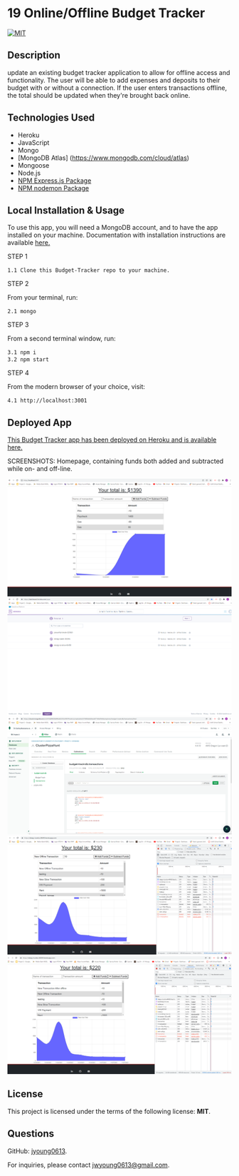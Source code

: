 # 19 Online/Offline Budget Tracker

[![MIT](https://img.shields.io/badge/License-MIT-blue.svg)](https://opensource.org/licenses/MIT)

## Description

update an existing budget tracker application to allow for offline access and functionality. The user will be able to add expenses and deposits to their budget with or without a connection. If the user enters transactions offline, the total should be updated when they're brought back online.

## Technologies Used

- Heroku
- JavaScript
- Mongo
- [MongoDB Atlas] (<https://www.mongodb.com/cloud/atlas>)
- Mongoose
- Node.js
- [NPM Express.js Package](https://www.npmjs.com/package/express)
- [NPM nodemon Package](https://www.npmjs.com/package/nodemon)

## Local Installation & Usage

To use this app, you will need a MongoDB account, and to have the app installed on your machine. Documentation with installation instructions are available [here.](https://docs.mongodb.com/manual/installation/)

STEP 1

    1.1 Clone this Budget-Tracker repo to your machine.

STEP 2

From your terminal, run:

    2.1 mongo

STEP 3

From a second terminal window, run:

    3.1 npm i
    3.2 npm start

STEP 4

From the modern browser of your choice, visit:

    4.1 http://localhost:3001

## Deployed App

[This Budget Tracker app has been deployed on Heroku and is available here.](https://sleepy-tundra-40450.herokuapp.com/)

SCREENSHOTS: Homepage, containing funds both added and subtracted while on- and off-line.

![Budget Tracker Dashboard Online.](/public/images/Budget-Trackr-Screenshot-one.png)
![Budget Tracker Heroku.](/public/images/Budget-Trackr-Screenshot-Heroku.png)
![Budget Tracker MongoDb Atlas.](/public/images/Budget-Trackr-Screenshot-MongoDB-Atlas.png)
![Budget Tracker Dashboard Offline.](/public/images/Budget-Trackr-Screenshot-Offline.png)
![Budget Tracker Dashboard After Offline.](/public/images/Budget-Trackr-Screenshot-After-Offline.png)

## License

  This project is licensed under the terms of the following license: **MIT**.

## Questions

  GitHub: [jyoung0613](https://github.com/jyoung0613).  

  For inquiries, please contact jwyoung0613@gmail.com.
